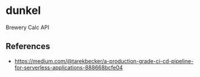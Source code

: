 # dunkel
Brewery Calc API

## References
* https://medium.com/@tarekbecker/a-production-grade-ci-cd-pipeline-for-serverless-applications-888668bcfe04

